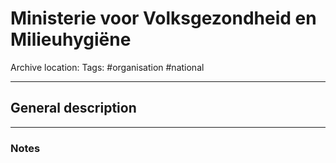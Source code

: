# Ministerie voor Volksgezondheid en Milieuhygiëne
Archive location:
Tags: #organisation #national

---
## General description

---
### Notes